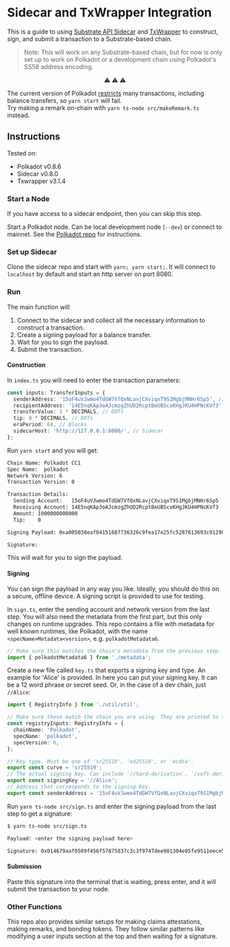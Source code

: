 # Sidecar and TxWrapper Integration

This is a guide to using
[Substrate API Sidecar](https://github.com/paritytech/substrate-api-sidecar) and
[TxWrapper](https://github.com/paritytech/txwrapper) to construct, sign, and submit a transaction to
a Substrate-based chain.

> Note: This will work on any Substrate-based chain, but for now is only set up to work on Polkadot
> or a development chain using Polkadot's SS58 address encoding.

<p align="center">
⚠️ ⚠️ ⚠️

The current version of Polkadot
<a href="https://github.com/paritytech/polkadot/blob/v0.8.6/runtime/polkadot/src/lib.rs#L107L134">restricts</a>
many transactions, including balance transfers, so `yarn start` will fail. </br> Try making a 
remark on-chain with `yarn ts-node src/makeRemark.ts` instead.
</p>

## Instructions

Tested on:

- Polkadot v0.8.6
- Sidecar v0.8.0
- Txwrapper v3.1.4

### Start a Node

If you have access to a sidecar endpoint, then you can skip this step.

Start a Polkadot node. Can be local development node (`--dev`) or connect to mainnet. See the
[Polkadot repo](https://github.com/paritytech/polkadot) for instructions.

### Set up Sidecar

Clone the sidecar repo and start with `yarn; yarn start;`. It will connect to `localhost` by default
and start an http server on port 8080.

### Run

The main function will:

1. Connect to the sidecar and collect all the necessary information to construct a transaction.
1. Create a signing payload for a balance transfer.
1. Wait for you to sign the payload.
1. Submit the transaction.

#### Construction

In `index.ts` you will need to enter the transaction parameters:

```ts
const inputs: TransferInputs = {
  senderAddress: '15oF4uVJwmo4TdGW7VfQxNLavjCXviqxT9S1MgbjMNHr6Sp5', //Alice
  recipientAddress: '14E5nqKAp3oAJcmzgZhUD2RcptBeUBScxKHgJKU4HPNcKVf3', //Bob
  transferValue: 1 * DECIMALS, // DOTs
  tip: 0 * DECIMALS, // DOTs
  eraPeriod: 64, // Blocks
  sidecarHost: 'http://127.0.0.1:8080/', // Sidecar
};
```

Run `yarn start` and you will get:

```bash
Chain Name: Polkadot CC1
Spec Name:  polkadot
Network Version: 6
Transaction Version: 0

Transaction Details:
  Sending Account:   15oF4uVJwmo4TdGW7VfQxNLavjCXviqxT9S1MgbjMNHr6Sp5
  Receiving Account: 14E5nqKAp3oAJcmzgZhUD2RcptBeUBScxKHgJKU4HPNcKVf3
  Amount: 1000000000000
  Tip:    0

Signing Payload: 0xa005038eaf04151687736326c9fea17e25fc5287613693c912909cb226aa4794f26a48070010a5d4e895030000f00300003a5dacb3a8725d578ab4b1457764e960a86b17720c3d39086c3b0872122b7a41f837b149dcb20f92540a027e58aab0554d2d42f36887f33a5e6a85ebdd0f13d8

Signature:
```

This will wait for you to sign the payload.

#### Signing

You can sign the payload in any way you like. Ideally, you should do this on a secure, offline
device. A signing script is provided to use for testing.

In `sign.ts`, enter the sending account and network version from the last step. You will also need
the metadata from the first part, but this only changes on runtime upgrades. This repo contains a
file with metadata for well known runtimes, like Polkadot, with the name
`<specName>Metadata<version>`, e.g. `polkadotMetadata6`.

```ts
// Make sure this matches the chain's metadata from the previous step.
import { polkadotMetadata6 } from './metadata';
```

Create a new file called `key.ts` that exports a signing key and type. An example for 'Alice' is
provided. In here you can put your signing key. It can be a 12 word phrase or secret seed. Or, in
the case of a dev chain, just `//Alice`:

```ts
import { RegistryInfo } from './util/util';

// Make sure these match the chain you are using. They are printed to the console above.
const registryInputs: RegistryInfo = {
  chainName: 'Polkadot',
  specName: 'polkadot',
  specVersion: 6,
};

// Key type. Must be one of 'sr25519', 'ed25519', or 'ecdsa'.
export const curve = 'sr25519';
// The actual signing key. Can include `//hard-derivation`, `/soft-derivation`, or `///password`.
export const signingKey = '//Alice';
// Address that corresponds to the signing key.
export const senderAddress = '15oF4uVJwmo4TdGW7VfQxNLavjCXviqxT9S1MgbjMNHr6Sp5';
```

Run `yarn ts-node src/sign.ts` and enter the signing payload from the last step to get a signature:

```bash
$ yarn ts-node src/sign.ts

Payload: <enter the signing payload here>

Signature: 0x014679aaf0589f456f57875837c3c3f9747dee901304e05fe9511eece5bfd68c1e7443ff6d476f170d80cbbabae5f6bd3cf3d486663fe8f68d48e8ea7c70edc18d
```

#### Submission

Paste this signature into the terminal that is waiting, press enter, and it will submit the
transaction to your node.

### Other Functions

This repo also provides similar setups for making claims attestations, making remarks, and bonding
tokens. They follow similar patterns like modifying a user inputs section at the top and then
waiting for a signature.
